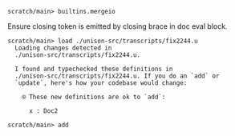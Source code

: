 ``` ucm :hide
scratch/main> builtins.mergeio
```

Ensure closing token is emitted by closing brace in doc eval block.

``` ucm
scratch/main> load ./unison-src/transcripts/fix2244.u
  Loading changes detected in
  ./unison-src/transcripts/fix2244.u.

  I found and typechecked these definitions in
  ./unison-src/transcripts/fix2244.u. If you do an `add` or
  `update`, here's how your codebase would change:
  
    ⍟ These new definitions are ok to `add`:
    
      x : Doc2

```

``` ucm :hide
scratch/main> add
```

